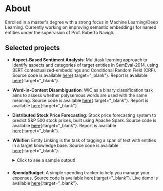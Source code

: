 # About
Enrolled in a master's degree with a strong focus in Machine Learning/Deep Learning. Currently working on improving semantic embeddings for named entities under the supervision of Prof. Roberto Navigli.

## Selected projects
- **Aspect-Based Sentiment Analysis**: Multitask learning approach to identify aspects and categories of target entities in SemEval-2014, using BERT contextualized-embeddings and Conditional Random Field (CRF). Source code is available [here](https://github.com/LeonardoEmili/sapienza-projects/tree/main/nlp2021-hw2){:target="_blank"}. Report is available [here](assets/data/absa_report.pdf){:target="_blank"}.

- **Word-in-Context Disambiguation**: WiC as a binary classification task aims to assess whether polysemous words are used with the same meaning. Source code is available [here](https://github.com/LeonardoEmili/sapienza-projects/tree/main/nlp2021-hw1){:target="_blank"}. Report is available [here](assets/data/wic_report.pdf){:target="_blank"}.

- **Distributed Stock Price Forecasting**: Stock price forecasting system to predict S&amp;P 500 stock prices, built using Apache Spark. Source code is available [~~here~~](){:target="_blank"}. Report is available [~~here~~](){:target="_blank"}.

- **Wikifier**: Entity Linking is the task of tagging a span of text with entities in a target knowledge base. Source code is available [here](https://github.com/LeonardoEmili/Wikifier){:target="_blank"}.
    <details>
    <summary style='margin-bottom: 10px;'>Click to see a sample output!</summary>
    <b>Predicted annotation:</b>
    <pre style='white-space: pre-wrap;'>A <a href="https://en.wikipedia.org/wiki/Huguenot" target="_blank">Huguenot</a> and <a href="https://en.wikipedia.org/wiki/Officer" target="_blank">officer</a> under <a href="https://en.wikipedia.org/wiki/Admiral" target="_blank">Admiral</a> Gaspard De Coligny, Ribault led an expedition to the <a href="https://en.wikipedia.org/wiki/New_world" target="_blank">New World</a> in 1562 that founded the outpost of Charlesfort on Parris <a href="https://en.wikipedia.org/wiki/Island" target="_blank">Island</a> in present-day <a href="https://en.wikipedia.org/wiki/South_carolina" target="_blank">South Carolina</a>.</pre>
    <b>Gold annotation:</b>
    <pre style='white-space: pre-wrap;'>A <a href="https://en.wikipedia.org/wiki/Huguenot" target="_blank">Huguenot</a> and <a href="https://en.wikipedia.org/wiki/Officer" target="_blank">officer</a> under Admiral <a href="https://en.wikipedia.org/wiki/Gaspard_II_de_Coligny" target="_blank">Gaspard De Coligny</a>, Ribault led an expedition to the <a href="https://en.wikipedia.org/wiki/New_world" target="_blank">New World</a> in 1562 that founded the outpost of Charlesfort on <a href="https://en.wikipedia.org/wiki/Marine_Corps_Recruit_Depot_Parris_Island" target="_blank">Parris Island</a> in present-day <a href="https://en.wikipedia.org/wiki/South_carolina" target="_blank">South Carolina</a>.</pre>
    </details>

- **SpendyBudget**: A simple spending tracker to help you manage your expenses. Source code is available [here](https://github.com/LeonardoEmili/SpendyBudget){:target="_blank"}. Live demo is available [here](https://spendybudget.web.app/){:target="_blank"}.